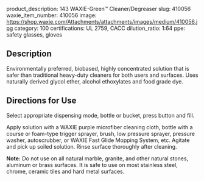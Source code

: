 product_description: 143 WAXIE-Green™️ Cleaner/Degreaser
slug: 410056
waxie_item_number: 410056
image: https://shop.waxie.com/Attachments/attachments/images/medium/410056.jpg
category: 100
certifications: UL 2759, CACC
dilution_ratio: 1:64
ppe: safety glasses, gloves

## Description

Environmentally preferred, biobased, highly concentrated solution that is safer than traditional heavy-duty cleaners for both users and surfaces. Uses naturally derived glycol ether, alcohol ethoxylates and food grade dye.

## Directions for Use

Select appropriate dispensing mode, bottle or bucket, press button and fill.

Apply solution with a WAXIE purple microfiber cleaning cloth, bottle with a course or foam-type trigger sprayer, brush, low pressure sprayer, pressure washer, autoscrubber, or WAXIE Fast Glide Mopping System, etc. Agitate and pick up soiled solution. Rinse surface thoroughly after cleaning.

**Note:** Do not use on all natural marble, granite, and other natural stones, aluminum or brass surfaces. It is safe to use on most stainless steel, chrome, ceramic tiles and hard metal surfaces.
